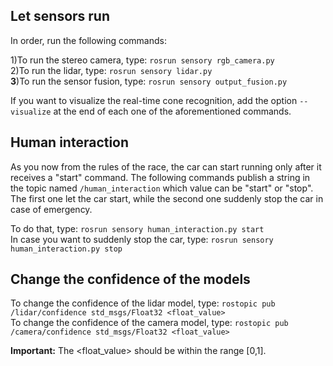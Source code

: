 ## Let sensors run
In order, run the following commands:

1)To run the stereo camera, type: `rosrun sensory rgb_camera.py` <br/>
2)To run the lidar, type: `rosrun sensory lidar.py` <br/>
**3**)To run the sensor fusion, type: `rosrun sensory output_fusion.py` <br/>

If you want to visualize the real-time cone recognition, add the option `--visualize` at the end of each one of the aforementioned commands.

## Human interaction
As you now from the rules of the race, the car can start running only after it receives a "start" command. The following commands publish a string in the topic named `/human_interaction` which value can be "start" or "stop". The first one let the car start, while the second one suddenly stop the car in case of emergency.<br/>

To do that, type: `rosrun sensory human_interaction.py start` <br/>
In case you want to suddenly stop the car, type: `rosrun sensory human_interaction.py stop` <br/>


## Change the confidence of the models

To change the confidence of the lidar model, type: `rostopic pub /lidar/confidence std_msgs/Float32 <float_value>` <br/>
To change the confidence of the camera model, type: `rostopic pub /camera/confidence std_msgs/Float32 <float_value>` <br/>

**Important:** The <float_value> should be within the range [0,1].
